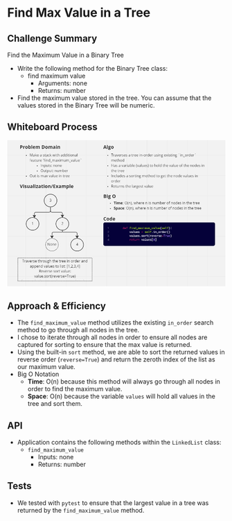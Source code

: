 # Find Max Value in a Tree

## Challenge Summary

Find the Maximum Value in a Binary Tree

* Write the following method for the Binary Tree class:
  * find maximum value
    * Arguments: none
    * Returns: number
* Find the maximum value stored in the tree. You can assume that the values stored in the Binary Tree will be numeric.

## Whiteboard Process

![Tree Max Value](./tree_max_value.png)


## Approach & Efficiency

* The `find_maximum_value` method utilizes the existing `in_order` search method to go through all nodes in the tree.
* I chose to iterate through all nodes in order to ensure all nodes are captured for sorting to ensure that the max value is returned.
* Using the built-in `sort` method, we are able to sort the returned values in reverse order (`reverse=True`) and return the zeroth index of the list as our maximum value.
* Big O Notation
  * **Time**: O(n) because this method will always go through all nodes in order to find the maximum value.
  * **Space**: O(n) because the variable `values` will hold all values in the tree and sort them.

## API

* Application contains the following methods within the `LinkedList` class:
  * `find_maximum_value`
    * Inputs: none
    * Returns: number

## Tests

* We tested with `pytest` to ensure that the largest value in a tree was returned by the `find_maximum_value` method.
